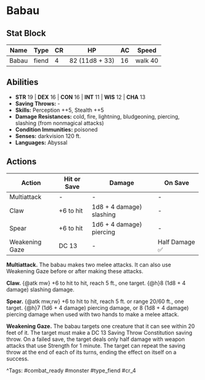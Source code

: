 # Babau

## Stat Block

| Name | Type | CR | HP | AC | Speed |
|------|------|----|----|----|-------|
| Babau | fiend | 4 | 82 (11d8 + 33) | 16 | walk 40 |

## Abilities

- **STR** 19 | **DEX** 16 | **CON** 16 | **INT** 11 | **WIS** 12 | **CHA** 13
- **Saving Throws:** -  
- **Skills:** Perception ++5, Stealth ++5  
- **Damage Resistances:** cold, fire, lightning, bludgeoning, piercing, slashing (from nonmagical attacks)  
- **Condition Immunities:** poisoned  
- **Senses:** darkvision 120 ft.  
- **Languages:** Abyssal


## Actions

| Action | Hit or Save | Damage | On Save |
|--------|--------------|--------|----------|
| Multiattack | - | - | - |
| Claw | +6 to hit | 1d8 + 4 damage) slashing | - |
| Spear | +6 to hit | 1d6 + 4 damage) piercing | - |
| Weakening Gaze | DC 13 | - | Half Damage ✅ |

**Multiattack.** The babau makes two melee attacks. It can also use Weakening Gaze before or after making these attacks.

**Claw.** {@atk mw} +6 to hit to hit, reach 5 ft., one target. {@h}8 (1d8 + 4 damage) slashing damage.

**Spear.** {@atk mw,rw} +6 to hit to hit, reach 5 ft. or range 20/60 ft., one target. {@h}7 (1d6 + 4 damage) piercing damage, or 8 (1d8 + 4 damage) piercing damage when used with two hands to make a melee attack.

**Weakening Gaze.** The babau targets one creature that it can see within 20 feet of it. The target must make a DC 13 Saving Throw Constitution saving throw. On a failed save, the target deals only half damage with weapon attacks that use Strength for 1 minute. The target can repeat the saving throw at the end of each of its turns, ending the effect on itself on a success.


^Tags: #combat_ready #monster #type_fiend #cr_4